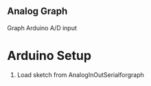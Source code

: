 Analog Graph
------------
Graph Arduino A/D input

Arduino Setup
=============
1) Load sketch from AnalogInOutSerialforgraph


